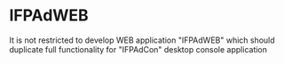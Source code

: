 # IFPAdWEB
It is not restricted to develop WEB application "IFPAdWEB" which should duplicate full functionality for "IFPAdCon" desktop console application

